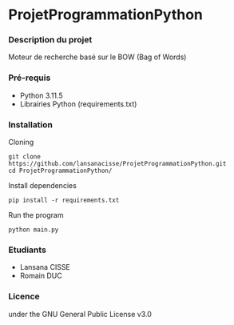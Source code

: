 # ProjetProgrammationPython

### Description du projet
Moteur de recherche basé sur le BOW (Bag of Words)

### Pré-requis
* Python 3.11.5
* Librairies Python (requirements.txt)

### Installation 
Cloning
```
git clone https://github.com/lansanacisse/ProjetProgrammationPython.git
cd ProjetProgrammationPython/
```
Install dependencies
```
pip install -r requirements.txt
```
Run the program
```
python main.py
```

### Etudiants
* Lansana CISSE
* Romain DUC

### Licence
under the GNU General Public License v3.0

